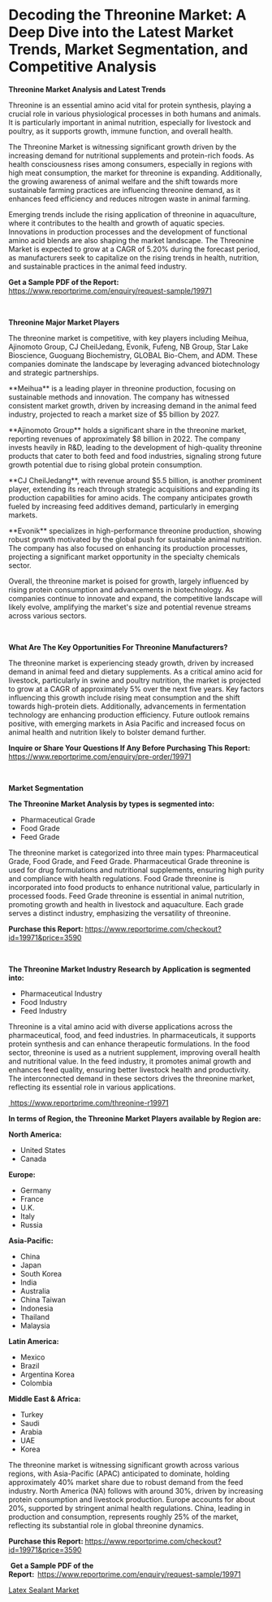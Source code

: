 <p><h1>Decoding the Threonine Market: A Deep Dive into the Latest Market Trends, Market Segmentation, and Competitive Analysis</h1></p><p><strong>Threonine Market Analysis and Latest Trends</strong></p>
<p><p>Threonine is an essential amino acid vital for protein synthesis, playing a crucial role in various physiological processes in both humans and animals. It is particularly important in animal nutrition, especially for livestock and poultry, as it supports growth, immune function, and overall health. </p><p>The Threonine Market is witnessing significant growth driven by the increasing demand for nutritional supplements and protein-rich foods. As health consciousness rises among consumers, especially in regions with high meat consumption, the market for threonine is expanding. Additionally, the growing awareness of animal welfare and the shift towards more sustainable farming practices are influencing threonine demand, as it enhances feed efficiency and reduces nitrogen waste in animal farming. </p><p>Emerging trends include the rising application of threonine in aquaculture, where it contributes to the health and growth of aquatic species. Innovations in production processes and the development of functional amino acid blends are also shaping the market landscape. The Threonine Market is expected to grow at a CAGR of 5.20% during the forecast period, as manufacturers seek to capitalize on the rising trends in health, nutrition, and sustainable practices in the animal feed industry.</p></p>
<p><strong>Get a Sample PDF of the Report:&nbsp;</strong> <a href="https://www.reportprime.com/enquiry/request-sample/19971?utm_campaign=3016&utm_medium=2&utm_source=Github&utm_content=ia&utm_term=18032025&utm_id=threonine">https://www.reportprime.com/enquiry/request-sample/19971</a></p>
<p>&nbsp;</p>
<p><strong>Threonine Major Market Players</strong></p>
<p><p>The threonine market is competitive, with key players including Meihua, Ajinomoto Group, CJ CheilJedang, Evonik, Fufeng, NB Group, Star Lake Bioscience, Guoguang Biochemistry, GLOBAL Bio-Chem, and ADM. These companies dominate the landscape by leveraging advanced biotechnology and strategic partnerships.</p><p>**Meihua** is a leading player in threonine production, focusing on sustainable methods and innovation. The company has witnessed consistent market growth, driven by increasing demand in the animal feed industry, projected to reach a market size of $5 billion by 2027. </p><p>**Ajinomoto Group** holds a significant share in the threonine market, reporting revenues of approximately $8 billion in 2022. The company invests heavily in R&D, leading to the development of high-quality threonine products that cater to both feed and food industries, signaling strong future growth potential due to rising global protein consumption.</p><p>**CJ CheilJedang**, with revenue around $5.5 billion, is another prominent player, extending its reach through strategic acquisitions and expanding its production capabilities for amino acids. The company anticipates growth fueled by increasing feed additives demand, particularly in emerging markets.</p><p>**Evonik** specializes in high-performance threonine production, showing robust growth motivated by the global push for sustainable animal nutrition. The company has also focused on enhancing its production processes, projecting a significant market opportunity in the specialty chemicals sector.</p><p>Overall, the threonine market is poised for growth, largely influenced by rising protein consumption and advancements in biotechnology. As companies continue to innovate and expand, the competitive landscape will likely evolve, amplifying the market's size and potential revenue streams across various sectors.</p></p>
<p>&nbsp;</p>
<p><strong>What Are The Key Opportunities For Threonine Manufacturers?</strong></p>
<p><p>The threonine market is experiencing steady growth, driven by increased demand in animal feed and dietary supplements. As a critical amino acid for livestock, particularly in swine and poultry nutrition, the market is projected to grow at a CAGR of approximately 5% over the next five years. Key factors influencing this growth include rising meat consumption and the shift towards high-protein diets. Additionally, advancements in fermentation technology are enhancing production efficiency. Future outlook remains positive, with emerging markets in Asia Pacific and increased focus on animal health and nutrition likely to bolster demand further.</p></p>
<p><strong>Inquire or Share Your Questions If Any Before Purchasing This Report:</strong> <a href="https://www.reportprime.com/enquiry/pre-order/19971?utm_campaign=3016&utm_medium=2&utm_source=Github&utm_content=ia&utm_term=18032025&utm_id=threonine">https://www.reportprime.com/enquiry/pre-order/19971</a></p>
<p>&nbsp;</p>
<p><strong>Market Segmentation</strong></p>
<p><strong>The Threonine Market Analysis by types is segmented into:</strong></p>
<p><ul><li>Pharmaceutical Grade</li><li>Food Grade</li><li>Feed Grade</li></ul></p>
<p><p>The threonine market is categorized into three main types: Pharmaceutical Grade, Food Grade, and Feed Grade. Pharmaceutical Grade threonine is used for drug formulations and nutritional supplements, ensuring high purity and compliance with health regulations. Food Grade threonine is incorporated into food products to enhance nutritional value, particularly in processed foods. Feed Grade threonine is essential in animal nutrition, promoting growth and health in livestock and aquaculture. Each grade serves a distinct industry, emphasizing the versatility of threonine.</p></p>
<p><strong>Purchase this Report:&nbsp;</strong><a href="https://www.reportprime.com/checkout?id=19971&price=3590&utm_campaign=3016&utm_medium=2&utm_source=Github&utm_content=ia&utm_term=18032025&utm_id=threonine">https://www.reportprime.com/checkout?id=19971&price=3590</a></p>
<p>&nbsp;</p>
<p><strong>The Threonine Market Industry Research by Application is segmented into:</strong></p>
<p><ul><li>Pharmaceutical Industry</li><li>Food Industry</li><li>Feed Industry</li></ul></p>
<p><p>Threonine is a vital amino acid with diverse applications across the pharmaceutical, food, and feed industries. In pharmaceuticals, it supports protein synthesis and can enhance therapeutic formulations. In the food sector, threonine is used as a nutrient supplement, improving overall health and nutritional value. In the feed industry, it promotes animal growth and enhances feed quality, ensuring better livestock health and productivity. The interconnected demand in these sectors drives the threonine market, reflecting its essential role in various applications.</p></p>
<p><a href="https://www.reportprime.com/threonine-r19971?utm_campaign=3016&utm_medium=2&utm_source=Github&utm_content=ia&utm_term=18032025&utm_id=threonine">&nbsp;https://www.reportprime.com/threonine-r19971</a></p>
<p><strong>In terms of Region, the Threonine Market Players available by Region are:</strong></p>
<p>
    <p> <strong> North America: </strong>
        <ul>
            <li>United States</li>
            <li>Canada</li>
        </ul>
        </p> 
    <p> <strong> Europe: </strong>
        <ul>
            <li>Germany</li>
            <li>France</li>
            <li>U.K.</li>
            <li>Italy</li>
            <li>Russia</li>
        </ul>
        </p> 
    <p> <strong> Asia-Pacific: </strong>
        <ul>
            <li>China</li>
            <li>Japan</li>
            <li>South Korea</li>
            <li>India</li>
            <li>Australia</li>
            <li>China Taiwan</li>
            <li>Indonesia</li>
            <li>Thailand</li>
            <li>Malaysia</li>
        </ul>
        </p> 
    <p> <strong> Latin America: </strong>
        <ul>
            <li>Mexico</li>
            <li>Brazil</li>
            <li>Argentina Korea</li>
            <li>Colombia</li>
        </ul>
        </p> 
    <p> <strong> Middle East & Africa: </strong>
        <ul>
            <li>Turkey</li>
            <li>Saudi</li>
            <li>Arabia</li>
            <li>UAE</li>
            <li>Korea</li>
        </ul>
    </p>
    </p>
<p><p>The threonine market is witnessing significant growth across various regions, with Asia-Pacific (APAC) anticipated to dominate, holding approximately 40% market share due to robust demand from the feed industry. North America (NA) follows with around 30%, driven by increasing protein consumption and livestock production. Europe accounts for about 20%, supported by stringent animal health regulations. China, leading in production and consumption, represents roughly 25% of the market, reflecting its substantial role in global threonine dynamics.</p></p>
<p><strong>Purchase this Report: </strong><a href="https://www.reportprime.com/checkout?id=19971&price=3590&utm_campaign=3016&utm_medium=2&utm_source=Github&utm_content=ia&utm_term=18032025&utm_id=threonine">https://www.reportprime.com/checkout?id=19971&price=3590</a></p>
<p>&nbsp;<strong>Get a Sample PDF of the Report:&nbsp;&nbsp;</strong><a href="https://www.reportprime.com/enquiry/request-sample/19971?utm_campaign=3016&utm_medium=2&utm_source=Github&utm_content=ia&utm_term=18032025&utm_id=threonine">https://www.reportprime.com/enquiry/request-sample/19971</a></p>
<p><strong></strong></p>
<p><p><a href="https://github.com/xtysizov/Market-Research-Report-List-1/blob/main/latex-sealant-market.md?utm_campaign=3016&utm_medium=2&utm_source=Github&utm_content=ia&utm_term=18032025&utm_id=threonine">Latex Sealant Market</a></p></p>
